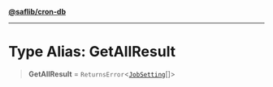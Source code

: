 [**@saflib/cron-db**](../index.md)

***

# Type Alias: GetAllResult

> **GetAllResult** = `ReturnsError`\<[`JobSetting`](../interfaces/JobSetting.md)[]\>
